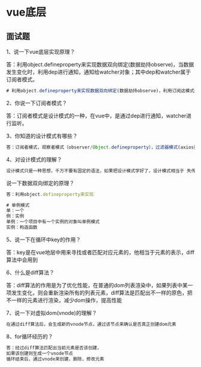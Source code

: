 # vue底层

## 面试题

1、说一下vue底层实现原理？

答：利用object.defineproperty来实现数据双向绑定(数据劫持observe)，当数据发生变化时，利用dep进行通知，通知给watcher对象；其中dep和watcher属于订阅者模式。

```js
# 利用object.defineproperty来实现数据双向绑定(数据劫持observe)，利用订阅这模式来通知元素的变化
```

2、你说一下订阅者模式？

答：订阅者模式是设计模式的一种，在vue中，是通过dep进行通知，watcher进行监听。

3、你知道的设计模式有哪些？

```js
答：订阅者模式，观察者模式（observer/Object.defineproperty），过滤器模式(axios拦截器)，单例模式(一个项目中有一个实例的对象叫单例模式，vuex就是基于单例模式的复杂化版本)，命令模式(onclick)。
```

4、对设计模式的理解？

````js
设计模式只是一种思想，千万不要有固定的语法，如果把设计模式学好了，设计模式相当于 失传已久的武林秘籍
````

说一下数据双向绑定的原理？

```js
答：利用object.defineproperty来实现
```

```js
# 单例模式
单：一个
例：实例
单例：一个项目中有一个实例的对象叫单例模式
实例：构造函数
```

5、说一下在循环中key的作用？

答：key是在vue地层中用来寻找或者匹配对应元素的，他相当于元素的表示，diff算法中会用到

6、什么是diff算法？

答：diff算法的作用是为了优化性能，在普通的dom列表渲染中，如果列表中某一项发生变化，则会重新渲染所有的列表元素，diff算法是匹配出不一样的原色，把不一样的元素进行渲染，减少dom操作，提高性能

7、说一下对虚拟dom(vnode)的理解？

```js
在通过diff算法后，会生成新的vnode节点，通过该节点来确认是否真正创建dom元素
```

8、for循环经历的？

```js
答：经过diff算法匹配出当前元素是否该创建，
如果该创建则生成一个vnode节点
循环结束后，通过vnode来创建，删除，修改元素
```


